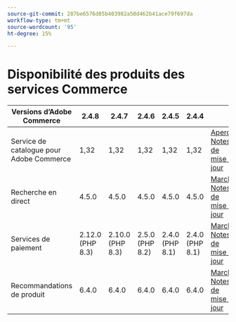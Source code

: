 ```yaml
---
source-git-commit: 287be6576d85b403982a50d462b41ace79f697da
workflow-type: tm+mt
source-wordcount: '95'
ht-degree: 15%

---
```

# Disponibilité des produits des services Commerce


<table style="table-layout:auto">
  <thead>
    <tr>
      <th>Versions d’Adobe Commerce</th>
      <th>2.4.8</th>
      <th>2.4.7</th>
      <th>2.4.6</th>
      <th>2.4.5</th>
      <th>2.4.4</th>
      <th></th>
    </tr>
  </thead>
  <tbody>
      <tr>
          <td>Service de catalogue pour Adobe Commerce</td>
          <td>1,32</td>
          <td>1,32</td>
          <td>1,32</td>
          <td>1,32</td>
          <td>1,32</td>
          <td>
              <a href="https://experienceleague.adobe.com/en/docs/commerce/catalog-service/guide-overview">Aperçu</a><br/>
              <a href="https://experienceleague.adobe.com/en/docs/commerce/catalog-service/release-notes">Notes de mise à jour</a><br/>
          </td>
      </tr>
      <tr>
          <td>Recherche en direct</td>
          <td>4.5.0</td>
          <td>4.5.0</td>
          <td>4.5.0</td>
          <td>4.5.0</td>
          <td>4.5.0</td>
          <td>
              <a href="https://commercemarketplace.adobe.com/magento-live-search.html">Marché</a><br/>
              <a href="https://experienceleague.adobe.com/en/docs/commerce/live-search/release-notes">Notes de mise à jour</a><br/>
          </td>
      </tr>
      <tr>
          <td>Services de paiement</td>
          <td>2.12.0 (PHP 8.3)</td>
          <td>2.10.0 (PHP 8.3)</td>
          <td>2.5.0 (PHP 8.2)</td>
          <td>2.4.0 (PHP 8.1)</td>
          <td>2.4.0 (PHP 8.1)</td>
          <td>
              <a href="https://commercemarketplace.adobe.com/magento-payment-services.html">Marché</a><br/>
              <a href="https://experienceleague.adobe.com/en/docs/commerce/payment-services/release-notes">Notes de mise à jour</a><br/>
          </td>
      </tr>
      <tr>
          <td>Recommandations de produit</td>
          <td>6.4.0</td>
          <td>6.4.0</td>
          <td>6.4.0</td>
          <td>6.4.0</td>
          <td>6.4.0</td>
          <td>
              <a href="https://commercemarketplace.adobe.com/magento-product-recommendations.html">Marché</a><br/>
              <a href="https://experienceleague.adobe.com/en/docs/commerce/product-recommendations/release-notes">Notes de mise à jour</a><br/>
          </td>
      </tr>
  </tbody>
</table>
